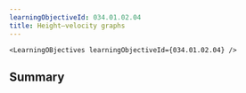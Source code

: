 ```yaml
---
learningObjectiveId: 034.01.02.04
title: Height–velocity graphs
---
```


```tsx eval
<LearningOBjectives learningObjectiveId={034.01.02.04} />
```

## Summary
